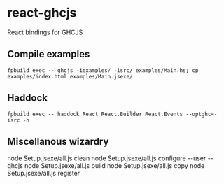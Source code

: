 react-ghcjs
===========

React bindings for GHCJS

## Compile examples

    fpbuild exec -- ghcjs -iexamples/ -isrc/ examples/Main.hs; cp examples/index.html examples/Main.jsexe/

## Haddock

    fpbuild exec -- haddock React React.Builder React.Events --optghc=-isrc -h

## Miscellanous wizardry

node Setup.jsexe/all.js clean
node Setup.jsexe/all.js configure --user --ghcjs
node Setup.jsexe/all.js build
node Setup.jsexe/all.js copy
node Setup.jsexe/all.js register
